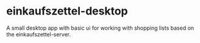 # einkaufszettel-desktop

A small desktop app with basic ui for working with shopping lists based on the einkaufszettel-server.